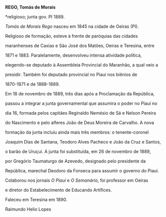 **REGO, Tomás de Morais**



\*religioso; junta gov. PI 1889.



*Tomás de Morais Rego* nasceu em 1845 na cidade de Oeiras (PI).



Religioso de formação, esteve à frente de paróquias das cidades

maranhenses de Caxias e São José dos Matões, Oeiras e Teresina, entre

1871 e 1883. Paralelamente, desenvolveu intensa atividade política,

elegendo-se deputado à Assembleia Provincial do Maranhão, a qual veio a

presidir. Também foi deputado provincial no Piauí nos biênios de

1870-1871 e de 1888-1889.



Em 18 de novembro de 1889, três dias após a Proclamação da República,

passou a integrar a junta governamental que assumira o poder no Piauí no

dia 16, formada pelos capitães Reginaldo Nemésio de Sá e Nelson Pereira

do Nascimento e pelo alferes João de Deus Moreira de Carvalho. A nova

formação da junta incluiu ainda mais três membros: o tenente-coronel

Joaquim Dias de Santana, Teodoro Alves Pacheco e João da Cruz e Santos,

o barão de Uruçuí. A junta foi substituída, em 26 de novembro de 1889,

por Gregório Taumaturgo de Azevedo, designado pelo presidente da

República, marechal Deodoro da Fonseca para assumir o governo do Piauí.



Colaborou nos jornais *O Piauí* e *O Semanário*, foi professor em Oeiras

e diretor do Estabelecimento de Educando Artífices.



Faleceu em Teresina em 1890.



Raimundo Helio Lopes



